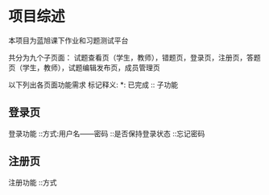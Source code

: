 # 项目综述

本项目为蓝旭课下作业和习题测试平台

共分为九个子页面：
试题查看页（学生，教师），错题页，登录页，注册页，答题页（学生，教师），试题编辑发布页，成员管理页

以下列出各页面功能需求
标记释义:
    *: 已完成
    :: 子功能

## 登录页

登录功能
::方式:用户名——密码
::是否保持登录状态
::忘记密码

## 注册页

注册功能
::方式